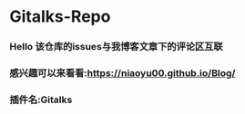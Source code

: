 # Gitalks-Repo
### Hello 该仓库的issues与我博客文章下的评论区互联
### 感兴趣可以来看看:https://niaoyu00.github.io/Blog/
### 插件名:Gitalks
